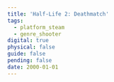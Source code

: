 ```yaml
---
title: 'Half-Life 2: Deathmatch'
tags:
  - platform_steam
  - genre_shooter
digital: true
physical: false
guide: false
pending: false
date: 2000-01-01
---
```

